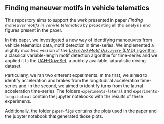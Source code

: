 ## Finding maneuver motifs in vehicle telematics

This repository aims to support the work presented in paper *Finding maneuver motifs in vehicle telematics* by 
presenting all the analysis and figures present in the paper.

In this paper, we investigated a new way of identifying manoeuvres from vehicle telematics data, motif detection 
in time-series. We implemented a slightly modified version of the 
[*Extended Motif Discovery* (EMD) algorithm](https://github.com/misilva73/extendedMD), 
a classical variable-length motif detection algorithm for time-series and we applied it to the 
[UAH-DriveSet](http://www.robesafe.uah.es/personal/eduardo.romera/uah-driveset/), 
a publicly available naturalistic driving dataset.

Particularly, we ran two different experiments. In the first, we aimed to identify acceleration and brakes from 
the longitudinal acceleration time-series and, in the second, we aimed to identify turns from the lateral acceleration 
time-series. The folders `experiments-lateral` and `experiments-longitudinal` contain the jupyter notebooks with the
results of these experiments.

Additionally, the folder `paper-figs` contains the plots used in the paper and the jupyter notebook that generated those
plots.